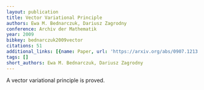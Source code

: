 ```yaml
---
layout: publication
title: Vector Variational Principle
authors: Ewa M. Bednarczuk, Dariusz Zagrodny
conference: Archiv der Mathematik
year: 2009
bibkey: bednarczuk2009vector
citations: 51
additional_links: [{name: Paper, url: 'https://arxiv.org/abs/0907.1213'}]
tags: []
short_authors: Ewa M. Bednarczuk, Dariusz Zagrodny
---
```

A vector variational principle is proved.